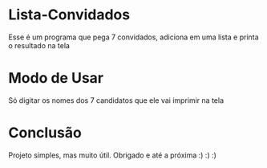 # Lista-Convidados
Esse é um programa que pega 7 convidados, adiciona em uma lista e printa o resultado na tela

# Modo de Usar
Só digitar os nomes dos 7 candidatos que ele vai imprimir na tela

# Conclusão
Projeto simples, mas muito útil. Obrigado e até a próxima :) :) :)
